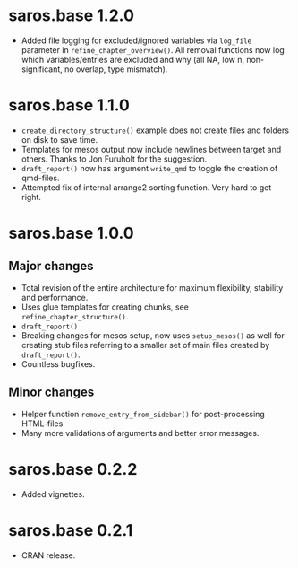 # saros.base 1.2.0
* Added file logging for excluded/ignored variables via `log_file` parameter in `refine_chapter_overview()`. All removal functions now log which variables/entries are excluded and why (all NA, low n, non-significant, no overlap, type mismatch).

# saros.base 1.1.0

* `create_directory_structure()` example does not create files and folders on disk to save time. 
* Templates for mesos output now include newlines between target and others. Thanks to Jon Furuholt for the suggestion.
* `draft_report()` now has argument `write_qmd` to toggle the creation of qmd-files.
* Attempted fix of internal arrange2 sorting function. Very hard to get right.

# saros.base 1.0.0

## Major changes

* Total revision of the entire architecture for maximum flexibility, stability and performance. 
* Uses glue templates for creating chunks, see `refine_chapter_structure()`.
* `draft_report()` 
* Breaking changes for mesos setup, now uses `setup_mesos()` as well for creating stub files referring to a smaller set of main files created by `draft_report()`.
* Countless bugfixes.

## Minor changes
* Helper function `remove_entry_from_sidebar()` for post-processing HTML-files
* Many more validations of arguments and better error messages.

# saros.base 0.2.2

* Added vignettes.

# saros.base 0.2.1

* CRAN release.
